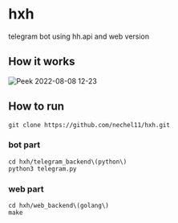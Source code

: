 # hxh
telegram bot using hh.api and web version

## How it works

![Peek 2022-08-08 12-23](https://user-images.githubusercontent.com/91884862/183387612-760f5417-743d-49eb-80be-fd9d432853d0.gif)

## How to run 
```
git clone https://github.com/nechel11/hxh.git
```
### bot part
```
cd hxh/telegram_backend\(python\)
python3 telegram.py
```
### web part
```
cd hxh/web_backend\(golang\)
make
```
